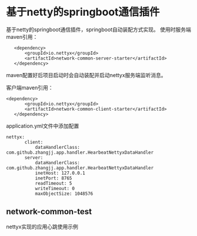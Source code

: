 # 基于netty的springboot通信插件
基于netty的springboot通信插件，springboot自动装配方式实现。
使用时服务端maven引用：

```
   <dependency>
       <groupId>io.nettyx</groupId>
       <artifactId>network-common-server-starter</artifactId>
   </dependency>
   ```
maven配置好后项目启动时会自动装配并启动nettyx服务端监听消息。

客户端maven引用：
```
<dependency>
       <groupId>io.nettyx</groupId>
       <artifactId>network-common-client-starter</artifactId>
   </dependency>
   ```
application.yml文件中添加配置    
  ```
  nettyx:
         client:
             dataHandlerClass: com.github.zhangjj.app.handler.HearbeatNettyxDataHandler
         server:
             dataHandlerClass: com.github.zhangjj.app.handler.HearbeatNettyxDataHandler
             inetHost: 127.0.0.1
             inetPort: 8765
             readTimeout: 5
             writeTimeout: 0
             maxObjectSize: 1048576
   ```
             
## network-common-test
nettyx实现的应用心跳使用示例
